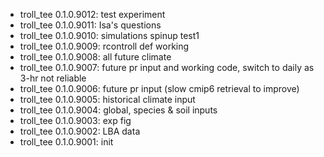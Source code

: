 -   troll_tee 0.1.0.9012: test experiment
-   troll_tee 0.1.0.9011: Isa's questions
-   troll_tee 0.1.0.9010: simulations spinup test1
-   troll_tee 0.1.0.9009: rcontroll def working
-   troll_tee 0.1.0.9008: all future climate
-   troll_tee 0.1.0.9007: future pr input and working code, switch to daily as 3-hr not reliable
-   troll_tee 0.1.0.9006: future pr input (slow cmip6 retrieval to improve)
-   troll_tee 0.1.0.9005: historical climate input
-   troll_tee 0.1.0.9004: global, species & soil inputs
-   troll_tee 0.1.0.9003: exp fig
-   troll_tee 0.1.0.9002: LBA data
-   troll_tee 0.1.0.9001: init
